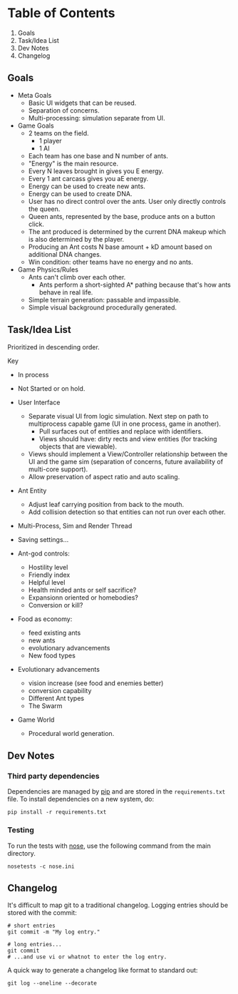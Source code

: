 # Table of Contents
1. Goals
2. Task/Idea List
3. Dev Notes
4. Changelog


## Goals
* Meta Goals
    * Basic UI widgets that can be reused.
    * Separation of concerns.
    * Multi-processing: simulation separate from UI.
* Game Goals
    * 2 teams on the field.
        * 1 player
        * 1 AI
    * Each team has one base and N number of ants.
    * "Energy" is the main resource.
    * Every N leaves brought in gives you E energy.
    * Every 1 ant carcass gives you aE energy.
    * Energy can be used to create new ants.
    * Energy can be used to create DNA.
    * User has no direct control over the ants. User only directly controls
      the queen.
    * Queen ants, represented by the base, produce ants on a button click.
    * The ant produced is determined by the current DNA makeup which is
      also determined by the player.
    * Producing an Ant costs N base amount + kD amount based on additional
      DNA changes.
    * Win condition: other teams have no energy and no ants.
* Game Physics/Rules
    * Ants can't climb over each other.
        * Ants perform a short-sighted A* pathing because that's how ants behave in real life.
    * Simple terrain generation: passable and impassible.
    * Simple visual background procedurally generated.



## Task/Idea List

Prioritized in descending order.

Key
* In process
- Not Started or on hold.

- User Interface
    * Separate visual UI from logic simulation. Next step on path to multiprocess
      capable game (UI in one process, game in another).
        * Pull surfaces out of entities and replace with identifiers.
        - Views should have: dirty rects and view entities (for tracking
        objects that are viewable).
    * Views should implement a View/Controller relationship between the UI and the
      game sim (separation of concerns, future availability of multi-core
      support).
    - Allow preservation of aspect ratio and auto scaling.
- Ant Entity
    - Adjust leaf carrying position from back to the mouth.
    - Add collision detection so that entities can not run over each other.
- Multi-Process, Sim and Render Thread
- Saving settings...
- Ant-god controls:
    - Hostility level
    - Friendly index
    - Helpful level
    - Health minded ants or self sacrifice?
    - Expansionn oriented or homebodies?
    - Conversion or kill?
- Food as economy:
    - feed existing ants
    - new ants
    - evolutionary advancements
    - New food types
- Evolutionary advancements
    - vision increase (see food and enemies better)
    - conversion capability
    - Different Ant types
    - The Swarm
- Game World
    - Procedural world generation.



## Dev Notes

### Third party dependencies
Dependencies are managed by [pip](http://www.pip-installer.org/en/latest/index.html)
and are stored in the `requirements.txt` file. To install dependencies on a
new system, do:

    pip install -r requirements.txt

### Testing
To run the tests with [nose](http://nose.readthedocs.org/en/latest/index.html),
use the following command from the main directory.

    nosetests -c nose.ini



## Changelog

It's difficult to map git to a traditional changelog. Logging entries should
be stored with the commit:

    # short entries
    git commit -m "My log entry."

    # long entries...
    git commit
    # ...and use vi or whatnot to enter the log entry.

A quick way to generate a changelog like format to standard out:

    git log --oneline --decorate







